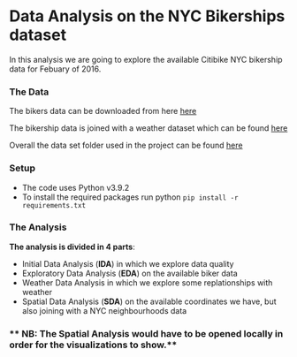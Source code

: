 # Data Analysis on the NYC Bikerships dataset

In this analysis we are going to explore the available Citibike NYC bikership data for Febuary of 2016. 

### **The Data**

The bikers data can be downloaded from here [here](https://s3.amazonaws.com/tripdata/201602-citibike-tripdata.zip)

The bikership data is joined with a weather dataset which can be found 
[here](https://www.kaggle.com/mathijs/weather-data-in-new-york-city-2016) 

Overall the data set folder used in the project can be found [here](https://drive.google.com/file/d/1aH9D6ZCgwZakcLUqe5cVUVScOA93L3qc/view?usp=sharing)

### Setup

* The code uses Python v3.9.2
* To install the required packages run python `pip install -r requirements.txt`

### **The Analysis**

**The analysis is divided in 4 parts**:

* Initial Data Analysis (**IDA**) in which we explore data quality
* Exploratory Data Analysis (**EDA**) on the available biker data
* Weather Data Analysis in which we explore some replationships with weather
* Spatial Data Analysis (**SDA**) on the available coordinates we have, but also joining with a NYC neighbourhoods data

### ** NB: The Spatial Analysis would have to be opened locally in order for the visualizations to show.**
